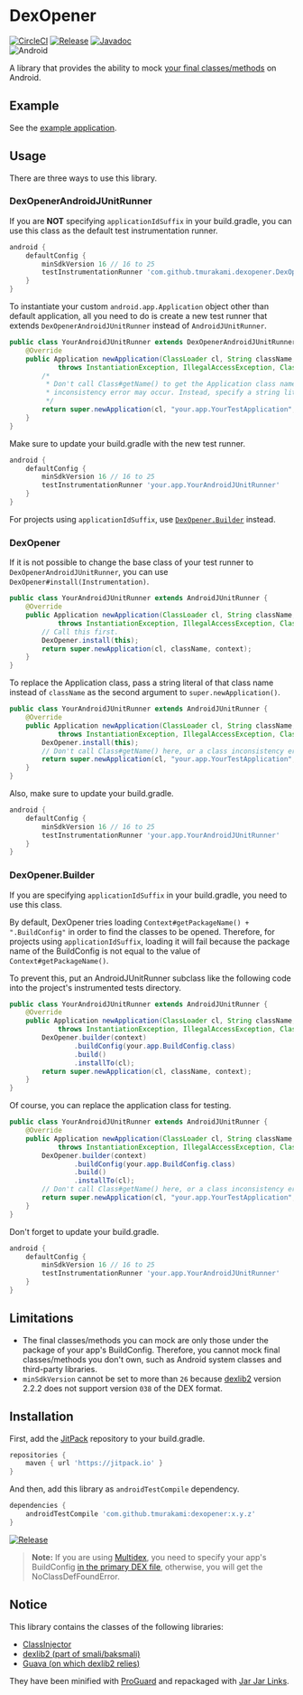 # DexOpener

[![CircleCI](https://circleci.com/gh/tmurakami/dexopener.svg?style=shield)](https://circleci.com/gh/tmurakami/dexopener)
[![Release](https://jitpack.io/v/tmurakami/dexopener.svg)](https://jitpack.io/#tmurakami/dexopener)
[![Javadoc](https://img.shields.io/badge/Javadoc-0.12.1-brightgreen.svg)](https://jitpack.io/com/github/tmurakami/dexopener/0.12.1/javadoc/)<br>
![Android](https://img.shields.io/badge/Android-4.1%2B-blue.svg)

A library that provides the ability to mock
[your final classes/methods](#limitations_final_you_can_mock) on
Android.

## Example

See the [example application](dexopener-example).

## Usage

There are three ways to use this library.

### DexOpenerAndroidJUnitRunner

If you are **NOT** specifying `applicationIdSuffix` in your
build.gradle, you can use this class as the default test instrumentation
runner.

```groovy
android {
    defaultConfig {
        minSdkVersion 16 // 16 to 25
        testInstrumentationRunner 'com.github.tmurakami.dexopener.DexOpenerAndroidJUnitRunner'
    }
}
```

To instantiate your custom `android.app.Application` object other than
default application, all you need to do is create a new test runner that
extends `DexOpenerAndroidJUnitRunner` instead of `AndroidJUnitRunner`.

```java
public class YourAndroidJUnitRunner extends DexOpenerAndroidJUnitRunner {
    @Override
    public Application newApplication(ClassLoader cl, String className, Context context)
            throws InstantiationException, IllegalAccessException, ClassNotFoundException {
        /*
         * Don't call Class#getName() to get the Application class name, or a class
         * inconsistency error may occur. Instead, specify a string literal for its name.
         */
        return super.newApplication(cl, "your.app.YourTestApplication", context);
    }
}
```

Make sure to update your build.gradle with the new test runner.

```groovy
android {
    defaultConfig {
        minSdkVersion 16 // 16 to 25
        testInstrumentationRunner 'your.app.YourAndroidJUnitRunner'
    }
}
```

For projects using `applicationIdSuffix`, use
[`DexOpener.Builder`](#dexopenerbuilder) instead.

### DexOpener

If it is not possible to change the base class of your test runner to
`DexOpenerAndroidJUnitRunner`, you can use
`DexOpener#install(Instrumentation)`.

```java
public class YourAndroidJUnitRunner extends AndroidJUnitRunner {
    @Override
    public Application newApplication(ClassLoader cl, String className, Context context)
            throws InstantiationException, IllegalAccessException, ClassNotFoundException {
        // Call this first.
        DexOpener.install(this);
        return super.newApplication(cl, className, context);
    }
}
```

To replace the Application class, pass a string literal of that class
name instead of `className` as the second argument to
`super.newApplication()`.

```java
public class YourAndroidJUnitRunner extends AndroidJUnitRunner {
    @Override
    public Application newApplication(ClassLoader cl, String className, Context context)
            throws InstantiationException, IllegalAccessException, ClassNotFoundException {
        DexOpener.install(this);
        // Don't call Class#getName() here, or a class inconsistency error may occur.
        return super.newApplication(cl, "your.app.YourTestApplication", context);
    }
}
```

Also, make sure to update your build.gradle.

```groovy
android {
    defaultConfig {
        minSdkVersion 16 // 16 to 25
        testInstrumentationRunner 'your.app.YourAndroidJUnitRunner'
    }
}
```

### DexOpener.Builder

If you are specifying `applicationIdSuffix` in your build.gradle, you
need to use this class.

By default, DexOpener tries loading
`Context#getPackageName() + ".BuildConfig"` in order to find the classes
to be opened. Therefore, for projects using `applicationIdSuffix`,
loading it will fail because the package name of the BuildConfig is not
equal to the value of `Context#getPackageName()`.

To prevent this, put an AndroidJUnitRunner subclass like the following
code into the project's instrumented tests directory.

```java
public class YourAndroidJUnitRunner extends AndroidJUnitRunner {
    @Override
    public Application newApplication(ClassLoader cl, String className, Context context)
            throws InstantiationException, IllegalAccessException, ClassNotFoundException {
        DexOpener.builder(context)
                .buildConfig(your.app.BuildConfig.class)
                .build()
                .installTo(cl);
        return super.newApplication(cl, className, context);
    }
}
```

Of course, you can replace the application class for testing.

```java
public class YourAndroidJUnitRunner extends AndroidJUnitRunner {
    @Override
    public Application newApplication(ClassLoader cl, String className, Context context)
            throws InstantiationException, IllegalAccessException, ClassNotFoundException {
        DexOpener.builder(context)
                .buildConfig(your.app.BuildConfig.class)
                .build()
                .installTo(cl);
        // Don't call Class#getName() here, or a class inconsistency error may occur.
        return super.newApplication(cl, "your.app.YourTestApplication", context);
    }
}
```

Don't forget to update your build.gradle.

```groovy
android {
    defaultConfig {
        minSdkVersion 16 // 16 to 25
        testInstrumentationRunner 'your.app.YourAndroidJUnitRunner'
    }
}
```

## Limitations

- <a name="limitations_final_you_can_mock"></a>The final classes/methods
you can mock are only those under the package of your app's BuildConfig.
Therefore, you cannot mock final classes/methods you don't own, such as
Android system classes and third-party libraries.
- `minSdkVersion` cannot be set to more than `26` because
[dexlib2](https://github.com/JesusFreke/smali) version 2.2.2 does not
support version `038` of the DEX format.

## Installation

First, add the [JitPack](https://jitpack.io/) repository to your
build.gradle.

```groovy
repositories {
    maven { url 'https://jitpack.io' }
}
```

And then, add this library as `androidTestCompile` dependency.

```groovy
dependencies {
    androidTestCompile 'com.github.tmurakami:dexopener:x.y.z'
}
```

[![Release](https://jitpack.io/v/tmurakami/dexopener.svg)](https://jitpack.io/#tmurakami/dexopener)

> **Note:** If you are using
[Multidex](https://developer.android.com/studio/build/multidex.html?hl=en),
you need to specify your app's BuildConfig
[in the primary DEX file](https://developer.android.com/studio/build/multidex.html?hl=en#keep),
otherwise, you will get the NoClassDefFoundError.

## Notice

This library contains the classes of the following libraries:

- [ClassInjector](https://github.com/tmurakami/classinjector)
- [dexlib2 (part of smali/baksmali)](https://github.com/JesusFreke/smali)
- [Guava (on which dexlib2 relies)](https://github.com/google/guava)

They have been minified with
[ProGuard](https://www.guardsquare.com/en/proguard) and repackaged with
[Jar Jar Links](https://code.google.com/archive/p/jarjar/).
